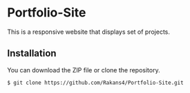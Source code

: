 # Portfolio-Site

This is a responsive website that displays set of projects.

## Installation

You can download the ZIP file or clone the repository.

``` $ git clone https://github.com/Rakans4/Portfolio-Site.git ```
